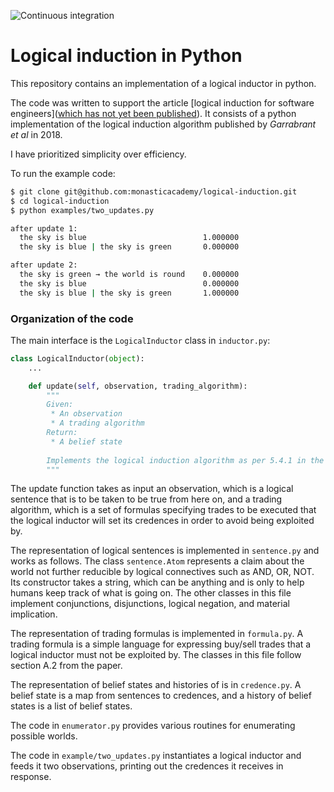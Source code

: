 ![Continuous integration](https://github.com/monasticacademy/logical-induction/actions/workflows/build_and_test.yaml/badge.svg)

# Logical induction in Python

This repository contains an implementation of a logical inductor in python.

The code was written to support the article [logical induction for
software engineers]([which has not yet been published](https://www.lesswrong.com/users/alexflint)). It consists of a
python implementation of the logical induction algorithm
published by *Garrabrant et al* in 2018.

I have prioritized simplicity over efficiency.

To run the example code:
```bash
$ git clone git@github.com:monasticacademy/logical-induction.git
$ cd logical-induction
$ python examples/two_updates.py

after update 1:
  the sky is blue                          1.000000
  the sky is blue | the sky is green       0.000000

after update 2:
  the sky is green → the world is round    0.000000
  the sky is blue                          0.000000
  the sky is blue | the sky is green       1.000000
```

### Organization of the code

The main interface is the `LogicalInductor` class in `inductor.py`:

```python
class LogicalInductor(object):
    ...

    def update(self, observation, trading_algorithm):
        """
        Given: 
         * An observation
         * A trading algorithm
        Return:
         * A belief state
        
        Implements the logical induction algorithm as per 5.4.1 in the paper
        """
```

The update function takes as input an observation, which is a logical sentence
that is to be taken to be true from here on, and a trading algorithm, which is a
set of formulas specifying trades to be executed that the logical inductor will
set its credences in order to avoid being exploited by.

The representation of logical sentences is implemented in `sentence.py` and
works as follows. The class `sentence.Atom` represents a claim about the world
not further reducible by logical connectives such as AND, OR, NOT. Its
constructor takes a string, which can be anything and is only to help humans
keep track of what is going on. The other classes in this file implement
conjunctions, disjunctions, logical negation, and material implication.

The representation of trading formulas is implemented in `formula.py`. A trading
formula is a simple language for expressing buy/sell trades that a logical
inductor must not be exploited by. The classes in this file follow section A.2
from the paper.

The representation of belief states and histories of is in `credence.py`. A
belief state is a map from sentences to credences, and a history of belief
states is a list of belief states.

The code in `enumerator.py` provides various routines for enumerating possible
worlds.

The code in `example/two_updates.py` instantiates a logical inductor and
feeds it two observations, printing out the credences it receives in response.
